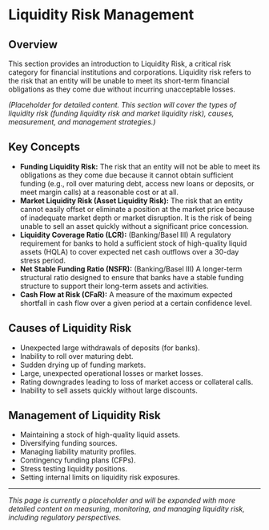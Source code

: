 # Liquidity Risk Management

## Overview

This section provides an introduction to Liquidity Risk, a critical risk category for financial institutions and corporations. Liquidity risk refers to the risk that an entity will be unable to meet its short-term financial obligations as they come due without incurring unacceptable losses.

*(Placeholder for detailed content. This section will cover the types of liquidity risk (funding liquidity risk and market liquidity risk), causes, measurement, and management strategies.)*

## Key Concepts

*   **Funding Liquidity Risk:** The risk that an entity will not be able to meet its obligations as they come due because it cannot obtain sufficient funding (e.g., roll over maturing debt, access new loans or deposits, or meet margin calls) at a reasonable cost or at all.
*   **Market Liquidity Risk (Asset Liquidity Risk):** The risk that an entity cannot easily offset or eliminate a position at the market price because of inadequate market depth or market disruption. It is the risk of being unable to sell an asset quickly without a significant price concession.
*   **Liquidity Coverage Ratio (LCR):** (Banking/Basel III) A regulatory requirement for banks to hold a sufficient stock of high-quality liquid assets (HQLA) to cover expected net cash outflows over a 30-day stress period.
*   **Net Stable Funding Ratio (NSFR):** (Banking/Basel III) A longer-term structural ratio designed to ensure that banks have a stable funding structure to support their long-term assets and activities.
*   **Cash Flow at Risk (CFaR):** A measure of the maximum expected shortfall in cash flow over a given period at a certain confidence level.

## Causes of Liquidity Risk

*   Unexpected large withdrawals of deposits (for banks).
*   Inability to roll over maturing debt.
*   Sudden drying up of funding markets.
*   Large, unexpected operational losses or market losses.
*   Rating downgrades leading to loss of market access or collateral calls.
*   Inability to sell assets quickly without large discounts.

## Management of Liquidity Risk

*   Maintaining a stock of high-quality liquid assets.
*   Diversifying funding sources.
*   Managing liability maturity profiles.
*   Contingency funding plans (CFPs).
*   Stress testing liquidity positions.
*   Setting internal limits on liquidity risk exposures.

---

*This page is currently a placeholder and will be expanded with more detailed content on measuring, monitoring, and managing liquidity risk, including regulatory perspectives.*
